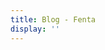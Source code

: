 ```yaml
---
title: Blog - Fenta
display: ''
---
```


<SubNav/>

<ClientOnly>
  <Plum/>
</ClientOnly>

<ListPosts />
